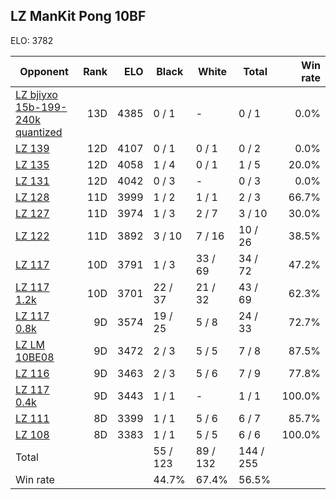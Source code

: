 ## LZ ManKit Pong 10BF ##

ELO: 3782

Opponent | Rank | ELO | Black | White | Total | Win rate
---------|-----:|----:|-------|-------|-------|-------:
[LZ bjiyxo 15b-199-240k quantized](LZ%20bjiyxo%2015b-199-240k%20quantized.md) | 13D | 4385 | 0 / 1 | - | 0 / 1 | 0.0%
[LZ 139](LZ%20139.md) | 12D | 4107 | 0 / 1 | 0 / 1 | 0 / 2 | 0.0%
[LZ 135](LZ%20135.md) | 12D | 4058 | 1 / 4 | 0 / 1 | 1 / 5 | 20.0%
[LZ 131](LZ%20131.md) | 12D | 4042 | 0 / 3 | - | 0 / 3 | 0.0%
[LZ 128](LZ%20128.md) | 11D | 3999 | 1 / 2 | 1 / 1 | 2 / 3 | 66.7%
[LZ 127](LZ%20127.md) | 11D | 3974 | 1 / 3 | 2 / 7 | 3 / 10 | 30.0%
[LZ 122](LZ%20122.md) | 11D | 3892 | 3 / 10 | 7 / 16 | 10 / 26 | 38.5%
[LZ 117](LZ%20117.md) | 10D | 3791 | 1 / 3 | 33 / 69 | 34 / 72 | 47.2%
[LZ 117 1.2k](LZ%20117%201.2k.md) | 10D | 3701 | 22 / 37 | 21 / 32 | 43 / 69 | 62.3%
[LZ 117 0.8k](LZ%20117%200.8k.md) | 9D | 3574 | 19 / 25 | 5 / 8 | 24 / 33 | 72.7%
[LZ LM 10BE08](LZ%20LM%2010BE08.md) | 9D | 3472 | 2 / 3 | 5 / 5 | 7 / 8 | 87.5%
[LZ 116](LZ%20116.md) | 9D | 3463 | 2 / 3 | 5 / 6 | 7 / 9 | 77.8%
[LZ 117 0.4k](LZ%20117%200.4k.md) | 9D | 3443 | 1 / 1 | - | 1 / 1 | 100.0%
[LZ 111](LZ%20111.md) | 8D | 3399 | 1 / 1 | 5 / 6 | 6 / 7 | 85.7%
[LZ 108](LZ%20108.md) | 8D | 3383 | 1 / 1 | 5 / 5 | 6 / 6 | 100.0%
Total | | | 55 / 123 | 89 / 132 | 144 / 255 | 
Win rate| | | 44.7% | 67.4% | 56.5% | 
